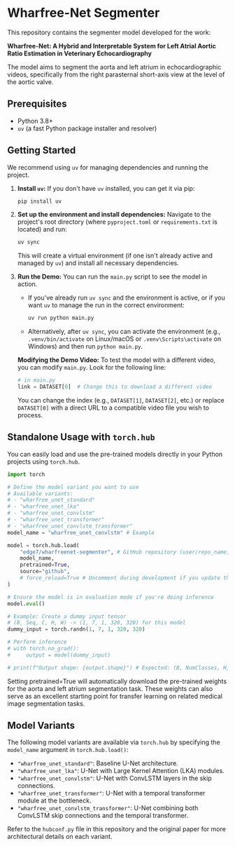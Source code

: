 # Wharfree-Net Segmenter

This repository contains the segmenter model developed for the work:

**Wharfree-Net: A Hybrid and Interpretable System for Left Atrial Aortic Ratio Estimation in Veterinary Echocardiography**

The model aims to segment the aorta and left atrium in echocardiographic videos, specifically from the right parasternal short-axis view at the level of the aortic valve.

## Prerequisites

- Python 3.8+
- `uv` (a fast Python package installer and resolver)

## Getting Started

We recommend using `uv` for managing dependencies and running the project.

1.  **Install `uv`:**
    If you don't have `uv` installed, you can get it via pip:
    ```bash
    pip install uv
    ```

2.  **Set up the environment and install dependencies:**
    Navigate to the project's root directory (where `pyproject.toml` or `requirements.txt` is located) and run:
    ```bash
    uv sync
    ```
    This will create a virtual environment (if one isn't already active and managed by `uv`) and install all necessary dependencies.

3.  **Run the Demo:**
    You can run the `main.py` script to see the model in action.
    *   If you've already run `uv sync` and the environment is active, or if you want `uv` to manage the run in the correct environment:
        ```bash
        uv run python main.py
        ```
    *   Alternatively, after `uv sync`, you can activate the environment (e.g., `.venv/bin/activate` on Linux/macOS or `.venv\Scripts\activate` on Windows) and then run `python main.py`.

    **Modifying the Demo Video:**
    To test the model with a different video, you can modify `main.py`.
    Look for the following line:
    ```python
    # in main.py
    link = DATASET[0]  # Change this to download a different video
    ```
    You can change the index (e.g., `DATASET[1]`, `DATASET[2]`, etc.) or replace `DATASET[0]` with a direct URL to a compatible video file you wish to process.

## Standalone Usage with `torch.hub`

You can easily load and use the pre-trained models directly in your Python projects using `torch.hub`.

```python
import torch

# Define the model variant you want to use
# Available variants:
# - "wharfree_unet_standard"
# - "wharfree_unet_lka"
# - "wharfree_unet_convlstm"
# - "wharfree_unet_transformer"
# - "wharfree_unet_convlstm_transformer"
model_name = "wharfree_unet_convlstm" # Example

model = torch.hub.load(
    "edge7/wharfreenet-segmenter", # GitHub repository (user/repo_name)
    model_name,
    pretrained=True,
    source="github",
    # force_reload=True # Uncomment during development if you update the repo frequently
)

# Ensure the model is in evaluation mode if you're doing inference
model.eval()

# Example: Create a dummy input tensor
# (B, Seq, C, H, W) -> (1, 7, 1, 320, 320) for this model
dummy_input = torch.randn(1, 7, 1, 320, 320)

# Perform inference
# with torch.no_grad():
#     output = model(dummy_input)

# print(f"Output shape: {output.shape}") # Expected: (B, NumClasses, H, W) -> (1, 3, 320, 320)
```

Setting pretrained=True will automatically download the pre-trained weights for the aorta and left atrium segmentation task. These weights can also serve as an excellent starting point for transfer learning on related medical image segmentation tasks.


## Model Variants

The following model variants are available via `torch.hub` by specifying the `model_name` argument in `torch.hub.load()`:

*   `"wharfree_unet_standard"`: Baseline U-Net architecture.
*   `"wharfree_unet_lka"`: U-Net with Large Kernel Attention (LKA) modules.
*   `"wharfree_unet_convlstm"`: U-Net with ConvLSTM layers in the skip connections.
*   `"wharfree_unet_transformer"`: U-Net with a temporal transformer module at the bottleneck.
*   `"wharfree_unet_convlstm_transformer"`: U-Net combining both ConvLSTM skip connections and the temporal transformer.

Refer to the `hubconf.py` file in this repository and the original paper for more architectural details on each variant.
